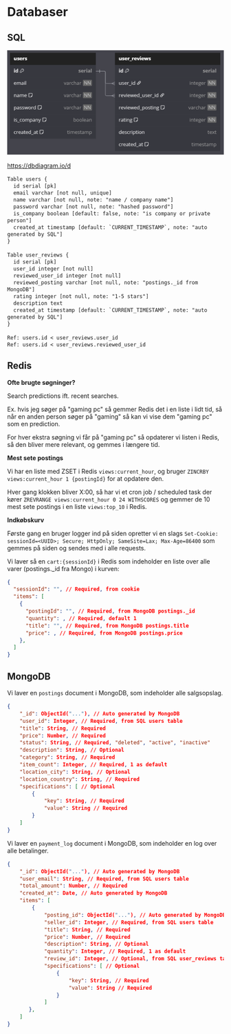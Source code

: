 # Databaser

## SQL

![alt text](./img/er-diagram.png)

https://dbdiagram.io/d

```dbml
Table users {
  id serial [pk]
  email varchar [not null, unique]
  name varchar [not null, note: "name / company name"]
  password varchar [not null, note: "hashed password"]
  is_company boolean [default: false, note: "is company or private person"]
  created_at timestamp [default: `CURRENT_TIMESTAMP`, note: "auto generated by SQL"]
}

Table user_reviews {
  id serial [pk]
  user_id integer [not null]
  reviewed_user_id integer [not null]
  reviewed_posting varchar [not null, note: "postings._id from MongoDB"]
  rating integer [not null, note: "1-5 stars"]
  description text
  created_at timestamp [default: `CURRENT_TIMESTAMP`, note: "auto generated by SQL"]
}

Ref: users.id < user_reviews.user_id
Ref: users.id < user_reviews.reviewed_user_id
```

## Redis

**Ofte brugte søgninger?**

Search predictions ift. recent searches.

Ex. hvis jeg søger på "gaming pc" så gemmer Redis det i en liste i lidt tid, så når en anden person søger på "gaming" så kan vi vise dem "gaming pc" som en prediction.

For hver ekstra søgning vi får på "gaming pc" så opdaterer vi listen i Redis, så den bliver mere relevant, og gemmes i længere tid.

**Mest sete postings**

Vi har en liste med ZSET i Redis `views:current_hour`, og bruger `ZINCRBY views:current_hour 1 {postingId}` for at opdatere den.

Hver gang klokken bliver X:00, så har vi et cron job / scheduled task der kører `ZREVRANGE views:current_hour 0 24 WITHSCORES` og gemmer de 10 mest sete postings i en liste `views:top_10` i Redis.

**Indkøbskurv**

Første gang en bruger logger ind på siden opretter vi en slags `Set-Cookie: sessionId=<UUID>; Secure; HttpOnly; SameSite=Lax; Max-Age=86400` som gemmes på siden og sendes med i alle requests.

Vi laver så en `cart:{sessionId}` i Redis som indeholder en liste over alle varer (postings.\_id fra Mongo) i kurven:

```json
{
  "sessionId": "", // Required, from cookie
  "items": [
    {
      "postingId": "", // Required, from MongoDB postings._id
      "quantity": , // Required, default 1
      "title": "", // Required, from MongoDB postings.title
      "price": , // Required, from MongoDB postings.price
    },
  ]
}
```

## MongoDB

Vi laver en `postings` document i MongoDB, som indeholder alle salgsopslag.

```json
{
    "_id": ObjectId("..."), // Auto generated by MongoDB
    "user_id": Integer, // Required, from SQL users table
    "title": String, // Required
    "price": Number, // Required
    "status": String, // Required, "deleted", "active", "inactive"
    "description": String, // Optional
    "category": String, // Required
    "item_count": Integer, // Required, 1 as default
    "location_city": String, // Optional
    "location_country": String, // Required
    "specifications": [ // Optional
        {
            "key": String, // Required
            "value": String // Required
        }
    ]
}
```

Vi laver en `payment_log` document i MongoDB, som indeholder en log over alle betalinger.

```json
{
    "_id": ObjectId("..."), // Auto generated by MongoDB
    "user_email": String, // Required, from SQL users table
    "total_amount": Number, // Required
    "created_at": Date, // Auto generated by MongoDB
    "items": [
        {
            "posting_id": ObjectId("..."), // Auto generated by MongoDB
            "seller_id": Integer, // Required, from SQL users table
            "title": String, // Required
            "price": Number, // Required
            "description": String, // Optional
            "quantity": Integer, // Required, 1 as default
            "review_id": Integer, // Optional, from SQL user_reviews table
            "specifications": [ // Optional
                {
                    "key": String, // Required
                    "value": String // Required
                }
            ]
       },
    ]
}
```
